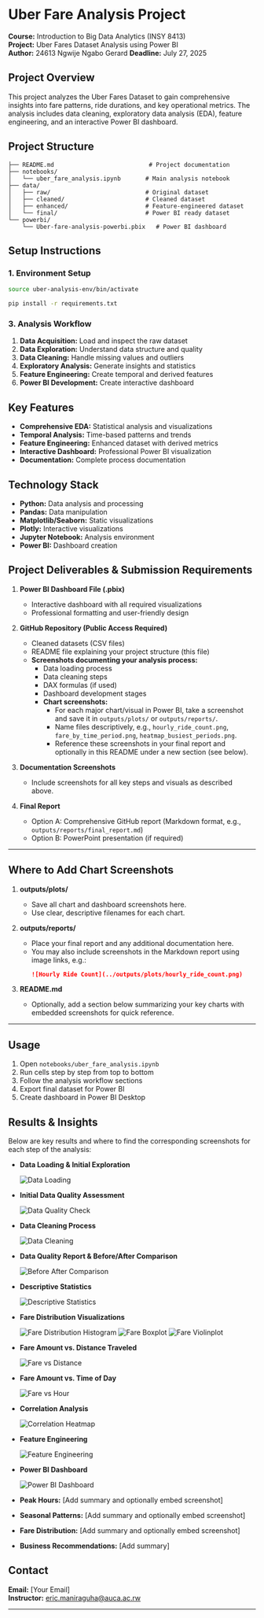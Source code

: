 # Uber Fare Analysis Project

**Course:** Introduction to Big Data Analytics (INSY 8413)  
**Project:** Uber Fares Dataset Analysis using Power BI  
**Author:** 24613 Ngwije Ngabo Gerard
**Deadline:** July 27, 2025

## Project Overview

This project analyzes the Uber Fares Dataset to gain comprehensive insights into fare patterns, ride durations, and key operational metrics. The analysis includes data cleaning, exploratory data analysis (EDA), feature engineering, and an interactive Power BI dashboard.


## Project Structure

```
├── README.md                           # Project documentation
├── notebooks/
│   └── uber_fare_analysis.ipynb       # Main analysis notebook
├── data/
│   ├── raw/                           # Original dataset
│   ├── cleaned/                       # Cleaned dataset
│   ├── enhanced/                      # Feature-engineered dataset
│   └── final/                         # Power BI ready dataset
└── powerbi/
    └── Uber-fare-analysis-powerbi.pbix   # Power BI dashboard
```

## Setup Instructions

### 1. Environment Setup

```bash
source uber-analysis-env/bin/activate

pip install -r requirements.txt

```

###
### 3. Analysis Workflow

1. **Data Acquisition:** Load and inspect the raw dataset
2. **Data Exploration:** Understand data structure and quality
3. **Data Cleaning:** Handle missing values and outliers
4. **Exploratory Analysis:** Generate insights and statistics
5. **Feature Engineering:** Create temporal and derived features
6. **Power BI Development:** Create interactive dashboard

## Key Features

- **Comprehensive EDA:** Statistical analysis and visualizations
- **Temporal Analysis:** Time-based patterns and trends
- **Feature Engineering:** Enhanced dataset with derived metrics
- **Interactive Dashboard:** Professional Power BI visualization
- **Documentation:** Complete process documentation

## Technology Stack

- **Python:** Data analysis and processing
- **Pandas:** Data manipulation
- **Matplotlib/Seaborn:** Static visualizations
- **Plotly:** Interactive visualizations
- **Jupyter Notebook:** Analysis environment
- **Power BI:** Dashboard creation


## Project Deliverables & Submission Requirements

1. **Power BI Dashboard File (.pbix)**
   - Interactive dashboard with all required visualizations
   - Professional formatting and user-friendly design

2. **GitHub Repository (Public Access Required)**
   - Cleaned datasets (CSV files)
   - README file explaining your project structure (this file)
   - **Screenshots documenting your analysis process:**
     - Data loading process
     - Data cleaning steps
     - DAX formulas (if used)
     - Dashboard development stages
     - **Chart screenshots:**
       - For each major chart/visual in Power BI, take a screenshot and save it in `outputs/plots/` or `outputs/reports/`.
       - Name files descriptively, e.g., `hourly_ride_count.png`, `fare_by_time_period.png`, `heatmap_busiest_periods.png`.
       - Reference these screenshots in your final report and optionally in this README under a new section (see below).

3. **Documentation Screenshots**
   - Include screenshots for all key steps and visuals as described above.

4. **Final Report**
   - Option A: Comprehensive GitHub report (Markdown format, e.g., `outputs/reports/final_report.md`)
   - Option B: PowerPoint presentation (if required)

---

## Where to Add Chart Screenshots

1. **outputs/plots/**
   - Save all chart and dashboard screenshots here.
   - Use clear, descriptive filenames for each chart.

2. **outputs/reports/**
   - Place your final report and any additional documentation here.
   - You may also include screenshots in the Markdown report using image links, e.g.:
     ```markdown
     ![Hourly Ride Count](../outputs/plots/hourly_ride_count.png)
     ```

3. **README.md**
   - Optionally, add a section below summarizing your key charts with embedded screenshots for quick reference.

---

## Usage

1. Open `notebooks/uber_fare_analysis.ipynb`
2. Run cells step by step from top to bottom
3. Follow the analysis workflow sections
4. Export final dataset for Power BI
5. Create dashboard in Power BI Desktop



## Results & Insights

Below are key results and where to find the corresponding screenshots for each step of the analysis:

- **Data Loading & Initial Exploration**
  
  ![Data Loading](outputs/plots/data_loading.png)

- **Initial Data Quality Assessment**
  
  ![Data Quality Check](outputs/plots/data_quality_check.png)

- **Data Cleaning Process**
  
  ![Data Cleaning](outputs/plots/data_cleaning.png)

- **Data Quality Report & Before/After Comparison**
  
  ![Before After Comparison](outputs/plots/before_after_comparison.png)

- **Descriptive Statistics**
  
  ![Descriptive Statistics](outputs/plots/descriptive_statistics.png)

- **Fare Distribution Visualizations**
  
  ![Fare Distribution Histogram](outputs/plots/fare_distribution_histogram.png)
  ![Fare Boxplot](outputs/plots/fare_boxplot.png)
  ![Fare Violinplot](outputs/plots/fare_violinplot.png)

- **Fare Amount vs. Distance Traveled**
  
  ![Fare vs Distance](outputs/plots/fare_vs_distance.png)

- **Fare Amount vs. Time of Day**
  
  ![Fare vs Hour](outputs/plots/fare_vs_hour.png)

- **Correlation Analysis**
  
  ![Correlation Heatmap](outputs/plots/correlation_heatmap.png)

- **Feature Engineering**
  
  ![Feature Engineering](outputs/plots/feature_engineering.png)

- **Power BI Dashboard**
  
  ![Power BI Dashboard](outputs/plots/powerbi_dashboard.png)

- **Peak Hours:** [Add summary and optionally embed screenshot]
- **Seasonal Patterns:** [Add summary and optionally embed screenshot]
- **Fare Distribution:** [Add summary and optionally embed screenshot]
- **Business Recommendations:** [Add summary]

## Contact

**Email:** [Your Email]  
**Instructor:** eric.maniraguha@auca.ac.rw

---
